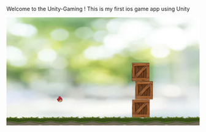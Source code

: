 Welcome to the Unity-Gaming !
This is my first ios game app using Unity

![](https://github.com/ankit2809/Unity-Gaming/blob/master/Angrybirds_app.jpg)
